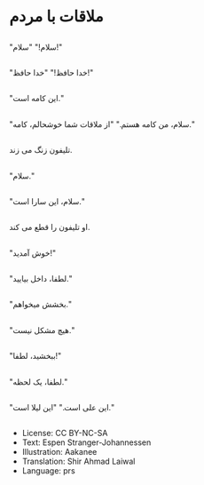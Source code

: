 # ملاقات با مردم

##
"سلام!" "سلام!"

##
"خدا حافظ!" "خدا حافظ!"

##
"اين کامه است."

##
"سلام، من کامه هستم." "از ملاقات شما خوشحالم، کامه."

##
تليفون زنگ می زند.

##
"سلام."

##
"سلام، این سارا است."

##
او تليفون را قطع‌ می کند.

##
"خوش آمديد!"

##
"لطفا، داخل بياييد."

##
"بخشش میخواهم."

##
"هیچ مشکل نیست."

##
"ببخشید، لطفا!"

##
"لطفا، يک لحظه."

##
"این علی است." "اين ليلا است."

##
* License: CC BY-NC-SA
* Text: Espen Stranger-Johannessen
* Illustration: Aakanee
* Translation: Shir Ahmad Laiwal
* Language: prs
